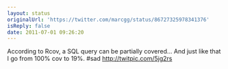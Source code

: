 ```yaml
---
layout: status
originalUrl: 'https://twitter.com/marcgg/status/86727325978341376'
isReply: false
date: 2011-07-01 09:26:20
---
```


According to Rcov, a SQL query can be partially covered... And just like that I go from 100% cov to 19%. #sad http://twitpic.com/5jg2rs
